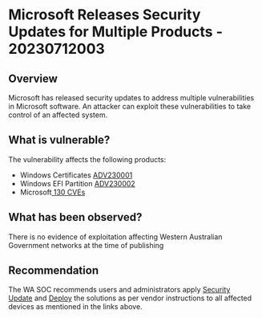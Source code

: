 # Microsoft Releases Security Updates for Multiple Products - 20230712003

## Overview

Microsoft has released security updates to address multiple vulnerabilities in Microsoft software. An attacker can exploit these vulnerabilities to take control of an affected system.

## What is vulnerable?

The vulnerability affects the following products:

- Windows Certificates [ADV230001](https://msrc.microsoft.com/update-guide/en-US/vulnerability/ADV230001) 
- Windows EFI Partition [ADV230002](https://portal.msrc.microsoft.com/en-US/security-guidance/advisory/ADV230002)
- Microsoft[ 130 CVEs](https://msrc.microsoft.com/update-guide/releaseNote/2023-Jul)
## What has been observed?

There is no evidence of exploitation affecting Western Australian Government networks at the time of publishing

## Recommendation

The WA SOC recommends users and administrators apply [Security Update](https://msrc.microsoft.com/update-guide/releaseNote/2023-Jul "July 2023 Security Updates") and [Deploy](https://msrc.microsoft.com/update-guide/deployments "Security Update Guide - Deployments") the solutions as per vendor instructions to all affected devices as mentioned in the links above.